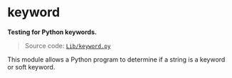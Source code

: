# keyword

**Testing for Python keywords.**

> Source code: [`Lib/keyword.py`](https://github.com/python/cpython/tree/3.12/Lib/keyword.py)

This module allows a Python program to determine if a string is a keyword or soft keyword.